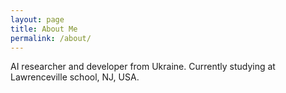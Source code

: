 ```yaml
---
layout: page
title: About Me
permalink: /about/
---
```


AI researcher and developer from Ukraine. Currently studying at Lawrenceville school, NJ, USA. 
